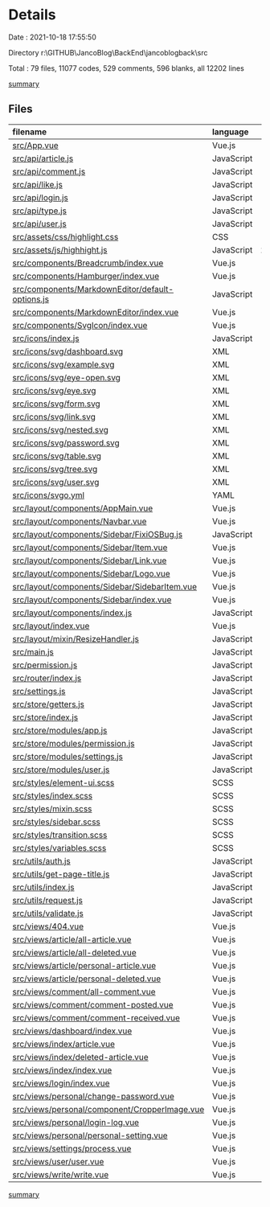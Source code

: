 # Details

Date : 2021-10-18 17:55:50

Directory r:\GITHUB\JancoBlog\BackEnd\jancoblogback\src

Total : 79 files,  11077 codes, 529 comments, 596 blanks, all 12202 lines

[summary](results.md)

## Files
| filename | language | code | comment | blank | total |
| :--- | :--- | ---: | ---: | ---: | ---: |
| [src/App.vue](/src/App.vue) | Vue.js | 10 | 0 | 2 | 12 |
| [src/api/article.js](/src/api/article.js) | JavaScript | 180 | 105 | 22 | 307 |
| [src/api/comment.js](/src/api/comment.js) | JavaScript | 92 | 55 | 17 | 164 |
| [src/api/like.js](/src/api/like.js) | JavaScript | 21 | 10 | 5 | 36 |
| [src/api/login.js](/src/api/login.js) | JavaScript | 16 | 8 | 5 | 29 |
| [src/api/type.js](/src/api/type.js) | JavaScript | 7 | 0 | 3 | 10 |
| [src/api/user.js](/src/api/user.js) | JavaScript | 125 | 72 | 26 | 223 |
| [src/assets/css/highlight.css](/src/assets/css/highlight.css) | CSS | 2 | 5 | 0 | 7 |
| [src/assets/js/highhight.js](/src/assets/js/highhight.js) | JavaScript | 2,310 | 5 | 3 | 2,318 |
| [src/components/Breadcrumb/index.vue](/src/components/Breadcrumb/index.vue) | Vue.js | 70 | 2 | 7 | 79 |
| [src/components/Hamburger/index.vue](/src/components/Hamburger/index.vue) | Vue.js | 41 | 0 | 4 | 45 |
| [src/components/MarkdownEditor/default-options.js](/src/components/MarkdownEditor/default-options.js) | JavaScript | 30 | 0 | 1 | 31 |
| [src/components/MarkdownEditor/index.vue](/src/components/MarkdownEditor/index.vue) | Vue.js | 138 | 5 | 4 | 147 |
| [src/components/SvgIcon/index.vue](/src/components/SvgIcon/index.vue) | Vue.js | 57 | 1 | 5 | 63 |
| [src/icons/index.js](/src/icons/index.js) | JavaScript | 6 | 1 | 3 | 10 |
| [src/icons/svg/dashboard.svg](/src/icons/svg/dashboard.svg) | XML | 1 | 0 | 0 | 1 |
| [src/icons/svg/example.svg](/src/icons/svg/example.svg) | XML | 1 | 0 | 0 | 1 |
| [src/icons/svg/eye-open.svg](/src/icons/svg/eye-open.svg) | XML | 1 | 0 | 0 | 1 |
| [src/icons/svg/eye.svg](/src/icons/svg/eye.svg) | XML | 1 | 0 | 0 | 1 |
| [src/icons/svg/form.svg](/src/icons/svg/form.svg) | XML | 1 | 0 | 0 | 1 |
| [src/icons/svg/link.svg](/src/icons/svg/link.svg) | XML | 1 | 0 | 0 | 1 |
| [src/icons/svg/nested.svg](/src/icons/svg/nested.svg) | XML | 1 | 0 | 0 | 1 |
| [src/icons/svg/password.svg](/src/icons/svg/password.svg) | XML | 1 | 0 | 0 | 1 |
| [src/icons/svg/table.svg](/src/icons/svg/table.svg) | XML | 1 | 0 | 0 | 1 |
| [src/icons/svg/tree.svg](/src/icons/svg/tree.svg) | XML | 1 | 0 | 0 | 1 |
| [src/icons/svg/user.svg](/src/icons/svg/user.svg) | XML | 1 | 0 | 0 | 1 |
| [src/icons/svgo.yml](/src/icons/svgo.yml) | YAML | 5 | 13 | 5 | 23 |
| [src/layout/components/AppMain.vue](/src/layout/components/AppMain.vue) | Vue.js | 35 | 2 | 4 | 41 |
| [src/layout/components/Navbar.vue](/src/layout/components/Navbar.vue) | Vue.js | 116 | 0 | 18 | 134 |
| [src/layout/components/Sidebar/FixiOSBug.js](/src/layout/components/Sidebar/FixiOSBug.js) | JavaScript | 24 | 2 | 1 | 27 |
| [src/layout/components/Sidebar/Item.vue](/src/layout/components/Sidebar/Item.vue) | Vue.js | 38 | 0 | 4 | 42 |
| [src/layout/components/Sidebar/Link.vue](/src/layout/components/Sidebar/Link.vue) | Vue.js | 41 | 0 | 3 | 44 |
| [src/layout/components/Sidebar/Logo.vue](/src/layout/components/Sidebar/Logo.vue) | Vue.js | 74 | 0 | 9 | 83 |
| [src/layout/components/Sidebar/SidebarItem.vue](/src/layout/components/Sidebar/SidebarItem.vue) | Vue.js | 83 | 6 | 7 | 96 |
| [src/layout/components/Sidebar/index.vue](/src/layout/components/Sidebar/index.vue) | Vue.js | 53 | 1 | 3 | 57 |
| [src/layout/components/index.js](/src/layout/components/index.js) | JavaScript | 3 | 0 | 1 | 4 |
| [src/layout/index.vue](/src/layout/index.vue) | Vue.js | 86 | 0 | 8 | 94 |
| [src/layout/mixin/ResizeHandler.js](/src/layout/mixin/ResizeHandler.js) | JavaScript | 40 | 2 | 4 | 46 |
| [src/main.js](/src/main.js) | JavaScript | 20 | 1 | 11 | 32 |
| [src/permission.js](/src/permission.js) | JavaScript | 58 | 16 | 9 | 83 |
| [src/router/index.js](/src/router/index.js) | JavaScript | 183 | 7 | 22 | 212 |
| [src/settings.js](/src/settings.js) | JavaScript | 5 | 8 | 4 | 17 |
| [src/store/getters.js](/src/store/getters.js) | JavaScript | 11 | 0 | 1 | 12 |
| [src/store/index.js](/src/store/index.js) | JavaScript | 18 | 0 | 4 | 22 |
| [src/store/modules/app.js](/src/store/modules/app.js) | JavaScript | 44 | 0 | 5 | 49 |
| [src/store/modules/permission.js](/src/store/modules/permission.js) | JavaScript | 46 | 14 | 5 | 65 |
| [src/store/modules/settings.js](/src/store/modules/settings.js) | JavaScript | 25 | 1 | 6 | 32 |
| [src/store/modules/user.js](/src/store/modules/user.js) | JavaScript | 86 | 5 | 13 | 104 |
| [src/styles/element-ui.scss](/src/styles/element-ui.scss) | SCSS | 35 | 5 | 10 | 50 |
| [src/styles/index.scss](/src/styles/index.scss) | SCSS | 54 | 1 | 11 | 66 |
| [src/styles/mixin.scss](/src/styles/mixin.scss) | SCSS | 24 | 0 | 5 | 29 |
| [src/styles/sidebar.scss](/src/styles/sidebar.scss) | SCSS | 180 | 6 | 41 | 227 |
| [src/styles/transition.scss](/src/styles/transition.scss) | SCSS | 35 | 4 | 10 | 49 |
| [src/styles/variables.scss](/src/styles/variables.scss) | SCSS | 18 | 3 | 5 | 26 |
| [src/utils/auth.js](/src/utils/auth.js) | JavaScript | 11 | 0 | 6 | 17 |
| [src/utils/get-page-title.js](/src/utils/get-page-title.js) | JavaScript | 8 | 0 | 3 | 11 |
| [src/utils/index.js](/src/utils/index.js) | JavaScript | 88 | 23 | 7 | 118 |
| [src/utils/request.js](/src/utils/request.js) | JavaScript | 65 | 12 | 9 | 86 |
| [src/utils/validate.js](/src/utils/validate.js) | JavaScript | 7 | 11 | 3 | 21 |
| [src/views/404.vue](/src/views/404.vue) | Vue.js | 222 | 0 | 4 | 226 |
| [src/views/article/all-article.vue](/src/views/article/all-article.vue) | Vue.js | 434 | 1 | 10 | 445 |
| [src/views/article/all-deleted.vue](/src/views/article/all-deleted.vue) | Vue.js | 488 | 2 | 10 | 500 |
| [src/views/article/personal-article.vue](/src/views/article/personal-article.vue) | Vue.js | 415 | 1 | 10 | 426 |
| [src/views/article/personal-deleted.vue](/src/views/article/personal-deleted.vue) | Vue.js | 482 | 2 | 10 | 494 |
| [src/views/comment/all-comment.vue](/src/views/comment/all-comment.vue) | Vue.js | 309 | 1 | 10 | 320 |
| [src/views/comment/comment-posted.vue](/src/views/comment/comment-posted.vue) | Vue.js | 295 | 1 | 10 | 306 |
| [src/views/comment/comment-received.vue](/src/views/comment/comment-received.vue) | Vue.js | 309 | 1 | 10 | 320 |
| [src/views/dashboard/index.vue](/src/views/dashboard/index.vue) | Vue.js | 328 | 0 | 24 | 352 |
| [src/views/index/article.vue](/src/views/index/article.vue) | Vue.js | 483 | 40 | 31 | 554 |
| [src/views/index/deleted-article.vue](/src/views/index/deleted-article.vue) | Vue.js | 349 | 18 | 29 | 396 |
| [src/views/index/index.vue](/src/views/index/index.vue) | Vue.js | 401 | 8 | 19 | 428 |
| [src/views/login/index.vue](/src/views/login/index.vue) | Vue.js | 221 | 6 | 7 | 234 |
| [src/views/personal/change-password.vue](/src/views/personal/change-password.vue) | Vue.js | 117 | 4 | 10 | 131 |
| [src/views/personal/component/CropperImage.vue](/src/views/personal/component/CropperImage.vue) | Vue.js | 272 | 11 | 5 | 288 |
| [src/views/personal/login-log.vue](/src/views/personal/login-log.vue) | Vue.js | 84 | 0 | 4 | 88 |
| [src/views/personal/personal-setting.vue](/src/views/personal/personal-setting.vue) | Vue.js | 450 | 12 | 10 | 472 |
| [src/views/settings/process.vue](/src/views/settings/process.vue) | Vue.js | 34 | 0 | 1 | 35 |
| [src/views/user/user.vue](/src/views/user/user.vue) | Vue.js | 479 | 9 | 12 | 500 |
| [src/views/write/write.vue](/src/views/write/write.vue) | Vue.js | 170 | 0 | 6 | 176 |

[summary](results.md)
